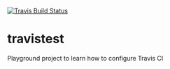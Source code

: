 [![Travis Build Status](https://travis-ci.com/ipiga94/travistest.svg?branch=master)](https://travis-ci.com/github/ipiga94/travistest)
# travistest
Playground project to learn how to configure Travis CI

